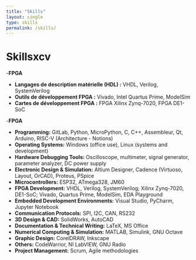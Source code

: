 ```yaml
---
title: "Skills"
layout: single
type: skills
permalink: /skills/
---
```


# Skillsxcv

-**FPGA**
  - **Langages de description matérielle (HDL) :** VHDL, Verilog, SystemVerilog
  - **Outils de développement FPGA :** Vivado, Intel Quartus Prime, ModelSim
  - **Cartes de développement FPGA :** FPGA Xilinx Zynq-7020, FPGA DE1-SoC

-**FPGA**

- **Programming:** GitLab, Python, MicroPython, C, C++, Assembleur, Qt, Arduino, RISC-V (Architecture - Notions)
- **Operating Systems:** Windows (office use), Linux (systems and development)
- **Hardware Debugging Tools:** Oscilloscope, multimeter, signal generator, parameter analyzer, DC power supply
- **Electronic Design & Simulation:** Altium Designer, Cadence (Virtuoso, Layout, OrCAD), Proteus, PSpice
- **Microcontrollers:** ESP32, ATmega328, JM60
- **FPGA Development:** VHDL, Verilog, SystemVerilog; Xilinx Zynq-7020, DE1-SoC; Vivado, Quartus Prime, ModelSim, EDA Playground
- **Embedded Development Environments:** Visual Studio, PyCharm, Jupyter Notebook
- **Communication Protocols:** SPI, I2C, CAN, RS232
- **3D Design & CAD:** SolidWorks, AutoCAD
- **Documentation & Technical Writing:** LaTeX, MS Office
- **Numerical Computing & Simulation:** MATLAB, Simulink, GNU Octave
- **Graphic Design:** CorelDRAW, Inkscape
- **Others:** CodeWarrior, NI LabVIEW, GNU Radio
- **Project Management:** Scrum, Agile methodologies
